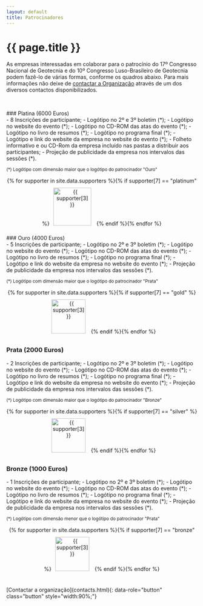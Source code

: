 ```yaml
---
layout: default
title: Patrocinadores
---
```


# {{ page.title }}


As empresas interessadas em colaborar para o patrocínio do 17º Congresso Nacional de Geotecnia e do
10º Congresso Luso-Brasileiro de Geotecnia podem fazê-lo de várias formas, conforme os quadros abaixo.
Para mais informações não deixe de [contactar a Organização](contacts.html) através de um dos diversos contactos
disponibilizados. 

<br>
<p>
<div class="ui-corner-all custom-corners">
<div class="ui-bar ui-bar-a" markdown="1">
### Platina (6000 Euros)
</div>

<div class="ui-body ui-body-a" markdown="1">
- 8 Inscrições de participante;
- Logótipo no 2º e 3º boletim (*);
- Logótipo no website do evento (*);
- Logótipo no CD-ROM das atas do evento (*);
- Logótipo no livro de resumos (*);
- Logótipo no programa final (*);
- Logótipo e link do website da empresa no website do evento (*);
- Folheto informativo e ou CD-Rom da empresa incluído nas pastas a distribuir aos participantes;
- Projeção de publicidade da empresa nos intervalos das sessões (*).

<small> (*) Logótipo com dimensão maior que o logótipo do patrocinador "Ouro" </small>

<!-- Current Sponsors: -->

<div style="text-align: center;">
{% for supporter in site.data.supporters
%}{% if supporter[7] == "platinum"
%}<a href="{{ supporter[2] }}"><img src="{{ site.baseurl }}/images/sponsors/{{ supporter[1] }}" alt="{{ supporter[3] }}" style="height: 100px; margin: 10px" /></a>
{% endif
%}{% endfor %}
</div>
</div>
</div>

</p>


<p>
<div class="ui-corner-all custom-corners">
<div class="ui-bar ui-bar-a" markdown="1">
### Ouro (4000 Euros)
</div>

<div class="ui-body ui-body-a" markdown="1">
- 5 Inscrições de participante;
- Logótipo no 2º e 3º boletim (*);
- Logótipo no website do evento (*);
- Logótipo no CD-ROM das atas do evento (*);
- Logótipo no livro de resumos (*);
- Logótipo no programa final (*);
- Logótipo e link do website da empresa no website do evento (*);
- Projeção de publicidade da empresa nos intervalos das sessões (*).

<small> (*) Logótipo com dimensão maior que o logótipo do patrocinador "Prata" </small>

<div style="text-align: center;">
{% for supporter in site.data.supporters
%}{% if supporter[7] == "gold"
%}<a href="{{ supporter[2] }}"><img src="{{ site.baseurl }}/images/sponsors/{{ supporter[1] }}" alt="{{ supporter[3] }}" style="height: 90px; margin: 10px" /></a>
{% endif
%}{% endfor %}
</div>
</div>
</div>

</p>

<!-- Current Sponsors: -->

<p>
<div class="ui-corner-all custom-corners">
<div class="ui-bar ui-bar-a" markdown="1">



### Prata (2000 Euros)

</div>

<div class="ui-body ui-body-a" markdown="1">
- 2 Inscrições de participante;
- Logótipo no 2º e 3º boletim (*);
- Logótipo no website do evento (*);
- Logótipo no CD-ROM das atas do evento (*);
- Logótipo no livro de resumos (*);
- Logótipo no programa final (*);
- Logótipo e link do website da empresa no website do evento (*);
- Projeção de publicidade da empresa nos intervalos das sessões (*).

<small> (*) Logótipo com dimensão maior que o logótipo do patrocinador "Bronze" </small>


<div style="text-align: center;">
{% for supporter in site.data.supporters
%}{% if supporter[7] == "silver"
%}<a href="{{ supporter[2] }}"><img src="{{ site.baseurl }}/images/sponsors/{{ supporter[1] }}" alt="{{ supporter[3] }}" style="height: 90px; margin: 10px" /></a>
{% endif
%}{% endfor %}
</div>
</div>
</div>

</p>

<!-- Current Sponsors: -->

<p>
<div class="ui-corner-all custom-corners">
<div class="ui-bar ui-bar-a" markdown="1">



### Bronze (1000 Euros)

</div>

<div class="ui-body ui-body-a" markdown="1">
- 1 Inscrições de participante;
- Logótipo no 2º e 3º boletim (*);
- Logótipo no website do evento (*);
- Logótipo no CD-ROM das atas do evento (*);
- Logótipo no livro de resumos (*);
- Logótipo no programa final (*);
- Logótipo e link do website da empresa no website do evento (*);
- Projeção de publicidade da empresa nos intervalos das sessões (*).

<small> (*) Logótipo com dimensão menor que o logótipo do patrocinador "Prata" </small>

<div style="text-align: center;">
{% for supporter in site.data.supporters
%}{% if supporter[7] == "bronze"
%}<a href="{{ supporter[2] }}"><img src="{{ site.baseurl }}/images/sponsors/{{ supporter[1] }}" alt="{{ supporter[3] }}" style="height: 90px; margin: 10px" /></a>
{% endif
%}{% endfor %}
</div>
</div>
</div>

</p>

<br>
[Contactar a organização](contacts.html){: data-role="button" class="button" style="width:90%;"}
